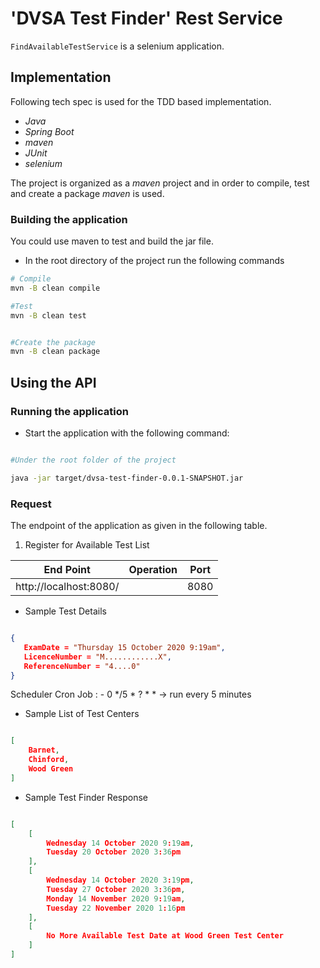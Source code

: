 # 'DVSA Test Finder' Rest Service

`FindAvailableTestService` is a  selenium application.

## Implementation

Following tech spec is used for the TDD based implementation.

- *Java*
- *Spring Boot*
- *maven*
- *JUnit*
- *selenium*

The project is organized as a *maven* project and in order to compile, test and create a package *maven* is used.

### Building the application

You could use maven to test and build the jar file.

* In the root directory of the project run the following commands

```bash
# Compile
mvn -B clean compile

#Test
mvn -B clean test


#Create the package
mvn -B clean package

```

## Using the API

### Running the application

* Start the application with the following command:

```bash

#Under the root folder of the project

java -jar target/dvsa-test-finder-0.0.1-SNAPSHOT.jar

```


### Request

The endpoint of the application as given in the following table.

1) Register for Available Test List

|End Point                      | Operation    |Port  |
|-------------------------------|--------------|------|
|http://localhost:8080/         |              | 8080 |


* Sample Test Details
```json

{
   ExamDate = "Thursday 15 October 2020 9:19am",
   LicenceNumber = "M............X",
   ReferenceNumber = "4....0"
}

```


Scheduler Cron Job :
    - 0 */5 * ? * * -> run every 5 minutes

* Sample List of Test Centers
```json

[
    Barnet,
    Chinford,
    Wood Green
]
```
* Sample Test Finder Response

```json

[
    [
        Wednesday 14 October 2020 9:19am,
        Tuesday 20 October 2020 3:36pm
    ],
    [
        Wednesday 14 October 2020 3:19pm,
        Tuesday 27 October 2020 3:36pm,
        Monday 14 November 2020 9:19am,
        Tuesday 22 November 2020 1:16pm
    ],
    [
        No More Available Test Date at Wood Green Test Center
    ]
]
```

